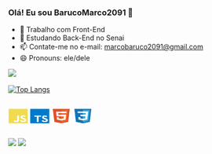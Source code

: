 ### Olá! Eu sou BarucoMarco2091 👋

- 🔭 Trabalho com Front-End
- 🌱 Estudando Back-End no Senai
- 📫 Contate-me no e-mail: marcobaruco2091@gmail.com
- 😄 Pronouns: ele/dele
  
<picture>
  <source
    srcset="https://github-readme-stats.vercel.app/api?username=BarucoMarco2091&show_icons=true&theme=dark"
    media="(prefers-color-scheme: dark)"
  />
  <source
    srcset="https://github-readme-stats.vercel.app/api?username=BarucoMarco2091&show_icons=true"
    media="(prefers-color-scheme: light), (prefers-color-scheme: no-preference)"
  />
  <img src="https://github-readme-stats.vercel.app/api?username=BarucoMarco2091&show_icons=true" />
</picture>

[![Top Langs](https://github-readme-stats.vercel.app/api/top-langs/?username=BarucoMarco2091\&layout=donut)](https://github.com/BarucoMarco2091/github-readme-stats)

<div style="display: inline_block"><br>
  <img align="center" alt="BarucoMarco2091-Js" height="30" width="40" src="https://raw.githubusercontent.com/devicons/devicon/master/icons/javascript/javascript-plain.svg">
  <img align="center" alt="BarucoMarco2091-Ts" height="30" width="40" src="https://raw.githubusercontent.com/devicons/devicon/master/icons/typescript/typescript-plain.svg">
  <img align="center" alt="BarucoMarco2091-HTML" height="30" width="40" src="https://raw.githubusercontent.com/devicons/devicon/master/icons/html5/html5-original.svg">
  <img align="center" alt="BarucoMarco2091-CSS" height="30" width="40" src="https://raw.githubusercontent.com/devicons/devicon/master/icons/css3/css3-original.svg">
</div>

##

<div> 
  <a href = "mailto:marcobaruco2091@gmail.com"><img src="https://img.shields.io/badge/-Gmail-%23333?style=for-the-badge&logo=gmail&logoColor=white" target="_blank"></a>
  <a href="https://www.linkedin.com/in/marco-tamaki-3bb3512a3/" target="_blank"><img src="https://img.shields.io/badge/-LinkedIn-%230077B5?style=for-the-badge&logo=linkedin&logoColor=white" target="_blank"></a> 
</div>


